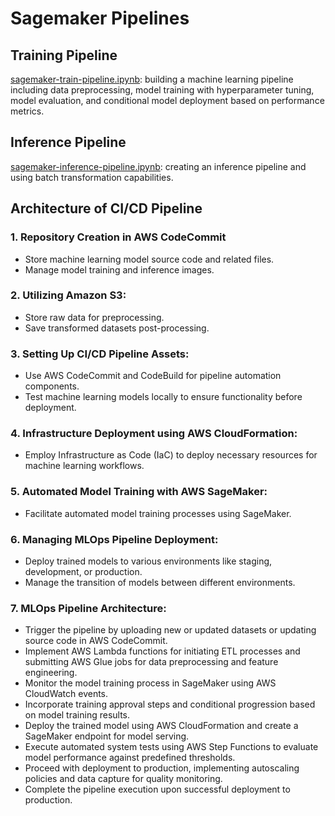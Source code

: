 # Sagemaker Pipelines

## Training Pipeline

[sagemaker-train-pipeline.ipynb](https://github.com/srushtii-m/MLOps-With-AWS/blob/main/MLOps%20Pipeline/sagemaker-train-pipeline.ipynb): building a machine learning pipeline including data preprocessing, model training with hyperparameter tuning, model evaluation, and conditional model deployment based on performance metrics.   

## Inference Pipeline

[sagemaker-inference-pipeline.ipynb](https://github.com/srushtii-m/MLOps-With-AWS/blob/main/MLOps%20Pipeline/sagemaker-inference-pipeline.ipynb): creating an inference pipeline and using batch transformation capabilities.

## Architecture of CI/CD Pipeline

### 1. Repository Creation in AWS CodeCommit     
- Store machine learning model source code and related files.    
- Manage model training and inference images.    

### 2. Utilizing Amazon S3:   
- Store raw data for preprocessing.     
- Save transformed datasets post-processing.    

### 3. Setting Up CI/CD Pipeline Assets:
- Use AWS CodeCommit and CodeBuild for pipeline automation components.     
- Test machine learning models locally to ensure functionality before deployment.      

### 4. Infrastructure Deployment using AWS CloudFormation:    
- Employ Infrastructure as Code (IaC) to deploy necessary resources for machine learning workflows.   

### 5. Automated Model Training with AWS SageMaker:     
- Facilitate automated model training processes using SageMaker.      

### 6. Managing MLOps Pipeline Deployment:    
- Deploy trained models to various environments like staging, development, or production.     
- Manage the transition of models between different environments.     

### 7. MLOps Pipeline Architecture:    
- Trigger the pipeline by uploading new or updated datasets or updating source code in AWS CodeCommit. 
- Implement AWS Lambda functions for initiating ETL processes and submitting AWS Glue jobs for data preprocessing and feature engineering.    
- Monitor the model training process in SageMaker using AWS CloudWatch events.    
- Incorporate training approval steps and conditional progression based on model training results.     
- Deploy the trained model using AWS CloudFormation and create a SageMaker endpoint for model serving.  
- Execute automated system tests using AWS Step Functions to evaluate model performance against predefined thresholds.     
- Proceed with deployment to production, implementing autoscaling policies and data capture for quality monitoring.     
- Complete the pipeline execution upon successful deployment to production.       
